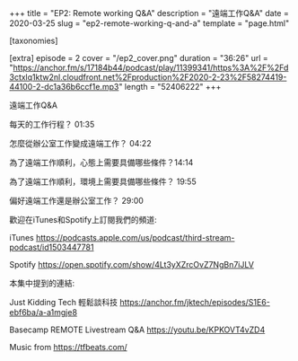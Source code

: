 +++
title = "EP2: Remote working Q&A"
description = "遠端工作Q&A"
date = 2020-03-25
slug = "ep2-remote-working-q-and-a"
template = "page.html"

[taxonomies]

[extra]
episode = 2
cover = "/ep2_cover.png"
duration = "36:26"
url = "https://anchor.fm/s/17184b44/podcast/play/11399341/https%3A%2F%2Fd3ctxlq1ktw2nl.cloudfront.net%2Fproduction%2F2020-2-23%2F58274419-44100-2-dc1a36b6ccf1e.mp3"
length = "52406222"
+++

遠端工作Q&A

每天的工作行程？ 01:35

怎麼從辦公室工作變成遠端工作？ 04:22

為了遠端工作順利，心態上需要具備哪些條件？14:14

為了遠端工作順利，環境上需要具備哪些條件？ 19:55

偏好遠端工作還是辦公室工作？ 29:00

歡迎在iTunes和Spotify上訂閱我們的頻道:

iTunes https://podcasts.apple.com/us/podcast/third-stream-podcast/id1503447781

Spotify https://open.spotify.com/show/4Lt3yXZrcOvZ7NgBn7iJLV

本集中提到的連結:

Just Kidding Tech 輕鬆談科技 https://anchor.fm/jktech/episodes/S1E6-ebf6ba/a-a1mgje8

Basecamp REMOTE Livestream Q&A https://youtu.be/KPKOVT4vZD4

Music from https://tfbeats.com/
